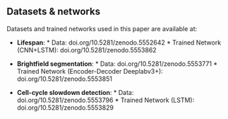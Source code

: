 ## Datasets & networks ## 
Datasets and trained networks used in this paper are available at:

* **Lifespan**: * Data: doi.org/10.5281/zenodo.5552642 * Trained Network (CNN+LSTM): doi.org/10.5281/zenodo.5553862 

* **Brightfield segmentation**: * Data: doi.org/10.5281/zenodo.5553771 * Trained Network (Encoder-Decoder Deeplabv3+): doi.org/10.5281/zenodo.5553851

* **Cell-cycle slowdown detection**: * Data: doi.org/10.5281/zenodo.5553796 * Trained Network (LSTM): doi.org/10.5281/zenodo.5553829
